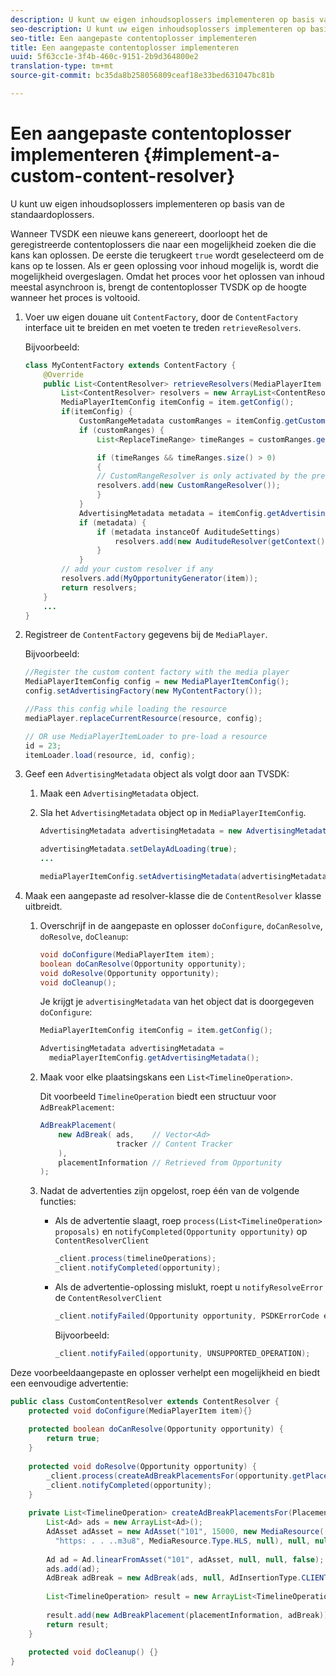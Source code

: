 ```yaml
---
description: U kunt uw eigen inhoudsoplossers implementeren op basis van de standaardoplossers.
seo-description: U kunt uw eigen inhoudsoplossers implementeren op basis van de standaardoplossers.
seo-title: Een aangepaste contentoplosser implementeren
title: Een aangepaste contentoplosser implementeren
uuid: 5f63cc1e-3f4b-460c-9151-2b9d364800e2
translation-type: tm+mt
source-git-commit: bc35da8b258056809ceaf18e33bed631047bc81b

---
```



# Een aangepaste contentoplosser implementeren {#implement-a-custom-content-resolver}

U kunt uw eigen inhoudsoplossers implementeren op basis van de standaardoplossers.

Wanneer TVSDK een nieuwe kans genereert, doorloopt het de geregistreerde contentoplossers die naar een mogelijkheid zoeken die die kans kan oplossen. De eerste die terugkeert `true` wordt geselecteerd om de kans op te lossen. Als er geen oplossing voor inhoud mogelijk is, wordt die mogelijkheid overgeslagen. Omdat het proces voor het oplossen van inhoud meestal asynchroon is, brengt de contentoplosser TVSDK op de hoogte wanneer het proces is voltooid.

1. Voer uw eigen douane uit `ContentFactory`, door de `ContentFactory` interface uit te breiden en met voeten te treden `retrieveResolvers`.

   Bijvoorbeeld:

   ```java
   class MyContentFactory extends ContentFactory { 
       @Override 
       public List<ContentResolver> retrieveResolvers(MediaPlayerItem item) { 
           List<ContentResolver> resolvers = new ArrayList<ContentResolver>(); 
           MediaPlayerItemConfig itemConfig = item.getConfig(); 
           if(itemConfig) { 
               CustomRangeMetadata customRanges = itemConfig.getCustomRangeMetadata(); 
               if (customRanges) { 
                   List<ReplaceTimeRange> timeRanges = customRanges.getTimeRangeList(); 
   
                   if (timeRanges && timeRanges.size() > 0) 
                   { 
                   // CustomRangeResolver is only activated by the presence of CustomRanges in configuration 
                   resolvers.add(new CustomRangeResolver()); 
                   } 
               } 
               AdvertisingMetadata metadata = itemConfig.getAdvertisingMetadata(); 
               if (metadata) { 
                   if (metadata instanceOf AuditudeSettings)  
                       resolvers.add(new AuditudeResolver(getContext());    
                   } 
               } 
           // add your custom resolver if any 
           resolvers.add(MyOpportunityGenerator(item)); 
           return resolvers; 
       } 
       ... 
   } 
   ```

1. Registreer de `ContentFactory` gegevens bij de `MediaPlayer`.

   Bijvoorbeeld:

   ```java
   //Register the custom content factory with the media player 
   MediaPlayerItemConfig config = new MediaPlayerItemConfig(); 
   config.setAdvertisingFactory(new MyContentFactory()); 
   
   //Pass this config while loading the resource 
   mediaPlayer.replaceCurrentResource(resource, config); 
   
   // OR use MediaPlayerItemLoader to pre-load a resource 
   id = 23; 
   itemLoader.load(resource, id, config);
   ```

1. Geef een `AdvertisingMetadata` object als volgt door aan TVSDK:
   1. Maak een `AdvertisingMetadata` object.
   1. Sla het `AdvertisingMetadata` object op in `MediaPlayerItemConfig`.

      ```java
      AdvertisingMetadata advertisingMetadata = new AdvertisingMetadata(); 
      
      advertisingMetadata.setDelayAdLoading(true); 
      ... 
      
      mediaPlayerItemConfig.setAdvertisingMetadata(advertisingMetadata); 
      ```

1. Maak een aangepaste ad resolver-klasse die de `ContentResolver` klasse uitbreidt.
   1. Overschrijf in de aangepaste en oplosser `doConfigure`, `doCanResolve`, `doResolve`, `doCleanup`:

      ```java
      void doConfigure(MediaPlayerItem item); 
      boolean doCanResolve(Opportunity opportunity); 
      void doResolve(Opportunity opportunity); 
      void doCleanup();
      ```

      Je krijgt je `advertisingMetadata` van het object dat is doorgegeven `doConfigure`:

      ```java
      MediaPlayerItemConfig itemConfig = item.getConfig(); 
      
      AdvertisingMetadata advertisingMetadata =  
        mediaPlayerItemConfig.getAdvertisingMetadata(); 
      ```

   1. Maak voor elke plaatsingskans een `List<TimelineOperation>`.

      Dit voorbeeld `TimelineOperation` biedt een structuur voor `AdBreakPlacement`:

      ```java
      AdBreakPlacement( 
          new AdBreak( ads,    // Vector<Ad> 
                       tracker // Content Tracker 
          ), 
          placementInformation // Retrieved from Opportunity 
      ); 
      ```

   1. Nadat de advertenties zijn opgelost, roep één van de volgende functies:

      * Als de advertentie slaagt, roep `process(List<TimelineOperation> proposals)` en `notifyCompleted(Opportunity opportunity)` op `ContentResolverClient`

         ```java
         _client.process(timelineOperations); 
         _client.notifyCompleted(opportunity); 
         ```

      * Als de advertentie-oplossing mislukt, roept u `notifyResolveError` de `ContentResolverClient`

         ```java
         _client.notifyFailed(Opportunity opportunity, PSDKErrorCode error);
         ```

         Bijvoorbeeld:

         ```java
         _client.notifyFailed(opportunity, UNSUPPORTED_OPERATION);
         ```

<!--<a id="example_463B718749504A978F0B887786844C39"></a>-->

Deze voorbeeldaangepaste en oplosser verhelpt een mogelijkheid en biedt een eenvoudige advertentie:

```java
public class CustomContentResolver extends ContentResolver { 
    protected void doConfigure(MediaPlayerItem item){} 
 
    protected boolean doCanResolve(Opportunity opportunity) {  
        return true;  
    } 
 
    protected void doResolve(Opportunity opportunity) { 
        _client.process(createAdBreakPlacementsFor(opportunity.getPlacement())); 
        _client.notifyCompleted(opportunity); 
    } 
 
    private List<TimelineOperation> createAdBreakPlacementsFor(Placement placementInformation) { 
        List<Ad> ads = new ArrayList<Ad>(); 
        AdAsset adAsset = new AdAsset("101", 15000, new MediaResource( 
          "https: . . ..m3u8", MediaResource.Type.HLS, null), null, null); 
 
        Ad ad = Ad.linearFromAsset("101", adAsset, null, null, false); 
        ads.add(ad); 
        AdBreak adBreak = new AdBreak(ads, null, AdInsertionType.CLIENT_INSERTED); 
 
        List<TimelineOperation> result = new ArrayList<TimelineOperation>(); 
 
        result.add(new AdBreakPlacement(placementInformation, adBreak)); 
        return result; 
    } 
 
    protected void doCleanup() {} 
} 
```

